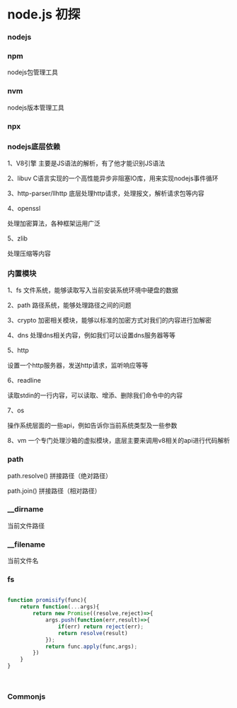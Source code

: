 # node.js 初探


### nodejs


### npm

nodejs包管理工具

### nvm

nodejs版本管理工具


### npx



### nodejs底层依赖

1、V8引擎
主要是JS语法的解析，有了他才能识别JS语法


2、libuv
C语言实现的一个高性能异步非阻塞IO库，用来实现nodejs事件循环



3、http-parser/llhttp
底层处理http请求，处理报文，解析请求包等内容


4、openssl

处理加密算法，各种框架运用广泛

5、zlib

处理压缩等内容





### 内置模块


1、fs
文件系统，能够读取写入当前安装系统环境中硬盘的数据

2、path
路径系统，能够处理路径之间的问题

3、crypto
加密相关模块，能够以标准的加密方式对我们的内容进行加解密

4、dns
处理dns相关内容，例如我们可以设置dns服务器等等


5、http

设置一个http服务器，发送http请求，监听响应等等


6、readline

读取stdin的一行内容，可以读取、增添、删除我们命令中的内容

7、os

操作系统层面的一些api，例如告诉你当前系统类型及一些参数


8、vm
一个专门处理沙箱的虚拟模块，底层主要来调用v8相关的api进行代码解析




### path

path.resolve()
拼接路径（绝对路径）

path.join()
拼接路径（相对路径）



### __dirname
当前文件路径



### __filename
当前文件名





### fs


```js

function promisify(func){
    return function(...args){
        return new Promise((resolve,reject)=>{
            args.push(function(err,result)=>{
                if(err) return reject(err);
                return resolve(result)
            });
            return func.apply(func,args);
        })
    }
}




```


### Commonjs


